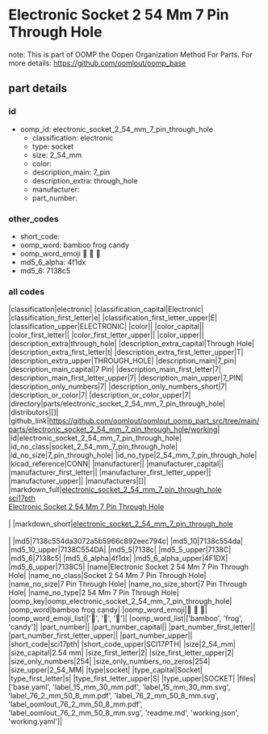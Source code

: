 # Electronic Socket 2 54 Mm 7 Pin Through Hole  

note: This is part of OOMP the Oopen Organization Method For Parts. For more details: https://github.com/oomlout/oomp_base

##  part details





### id
* oomp_id: electronic_socket_2_54_mm_7_pin_through_hole
  * classification: electronic
  * type: socket
  * size: 2_54_mm
  * color: 
  * description_main: 7_pin
  * description_extra: through_hole
  * manufacturer: 
  * part_number: 

### other_codes
* short_code: 
* oomp_word: bamboo frog candy
* oomp_word_emoji :bamboo: :frog: :candy:
* md5_6_alpha: 4f1dx
* md5_6: 7138c5

### all codes 
|classification|electronic|
|classification_capital|Electronic|
|classification_first_letter|e|
|classification_first_letter_upper|E|
|classification_upper|ELECTRONIC|
|color||
|color_capital||
|color_first_letter||
|color_first_letter_upper||
|color_upper||
|description_extra|through_hole|
|description_extra_capital|Through Hole|
|description_extra_first_letter|t|
|description_extra_first_letter_upper|T|
|description_extra_upper|THROUGH_HOLE|
|description_main|7_pin|
|description_main_capital|7 Pin|
|description_main_first_letter|7|
|description_main_first_letter_upper|7|
|description_main_upper|7_PIN|
|description_only_numbers|7|
|description_only_numbers_short|7|
|description_or_color|7|
|description_or_color_upper|7|
|directory|parts/electronic_socket_2_54_mm_7_pin_through_hole|
|distributors|[]|
|github_link|https://github.com/oomlout/oomlout_oomp_part_src/tree/main/parts/electronic_socket_2_54_mm_7_pin_through_hole/working|
|id|electronic_socket_2_54_mm_7_pin_through_hole|
|id_no_class|socket_2_54_mm_7_pin_through_hole|
|id_no_size|7_pin_through_hole|
|id_no_type|2_54_mm_7_pin_through_hole|
|kicad_reference|CONN|
|manufacturer||
|manufacturer_capital||
|manufacturer_first_letter||
|manufacturer_first_letter_upper||
|manufacturer_upper||
|manufacturers|[]|
|markdown_full|[electronic_socket_2_54_mm_7_pin_through_hole](https://github.com/oomlout/oomlout_oomp_part_src/tree/main/parts/electronic_socket_2_54_mm_7_pin_through_hole/working)<br>[sci17pth](https://github.com/oomlout/oomlout_oomp_part_src/tree/main/parts/electronic_socket_2_54_mm_7_pin_through_hole/working)<br>[Electronic Socket 2 54 Mm 7 Pin Through Hole](https://github.com/oomlout/oomlout_oomp_part_src/tree/main/parts/electronic_socket_2_54_mm_7_pin_through_hole/working)<br><br>|
|markdown_short|[electronic_socket_2_54_mm_7_pin_through_hole](https://github.com/oomlout/oomlout_oomp_part_src/tree/main/parts/electronic_socket_2_54_mm_7_pin_through_hole/working)<br><br>|
|md5|7138c554da3072a5b5966c892eec794c|
|md5_10|7138c554da|
|md5_10_upper|7138C554DA|
|md5_5|7138c|
|md5_5_upper|7138C|
|md5_6|7138c5|
|md5_6_alpha|4f1dx|
|md5_6_alpha_upper|4F1DX|
|md5_6_upper|7138C5|
|name|Electronic Socket 2 54 Mm 7 Pin Through Hole|
|name_no_class|Socket 2 54 Mm 7 Pin Through Hole|
|name_no_size|7 Pin Through Hole|
|name_no_size_short|7 Pin Through Hole|
|name_no_type|2 54 Mm 7 Pin Through Hole|
|oomp_key|oomp_electronic_socket_2_54_mm_7_pin_through_hole|
|oomp_word|bamboo frog candy|
|oomp_word_emoji|:bamboo: :frog: :candy:|
|oomp_word_emoji_list|[':bamboo:', ':frog:', ':candy:']|
|oomp_word_list|['bamboo', 'frog', 'candy']|
|part_number||
|part_number_capital||
|part_number_first_letter||
|part_number_first_letter_upper||
|part_number_upper||
|short_code|sci17pth|
|short_code_upper|SCI17PTH|
|size|2_54_mm|
|size_capital|2.54 mm|
|size_first_letter|2|
|size_first_letter_upper|2|
|size_only_numbers|254|
|size_only_numbers_no_zeros|254|
|size_upper|2_54_MM|
|type|socket|
|type_capital|Socket|
|type_first_letter|s|
|type_first_letter_upper|S|
|type_upper|SOCKET|
|files|['base.yaml', 'label_15_mm_30_mm.pdf', 'label_15_mm_30_mm.svg', 'label_76_2_mm_50_8_mm.pdf', 'label_76_2_mm_50_8_mm.svg', 'label_oomlout_76_2_mm_50_8_mm.pdf', 'label_oomlout_76_2_mm_50_8_mm.svg', 'readme.md', 'working.json', 'working.yaml']|
